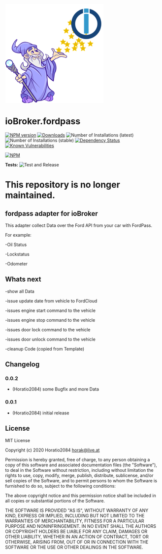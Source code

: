 ![Logo](admin/fordpass.png)
# ioBroker.fordpass

[![NPM version](http://img.shields.io/npm/v/iobroker.fordpass.svg)](https://www.npmjs.com/package/iobroker.fordpass)
[![Downloads](https://img.shields.io/npm/dm/iobroker.fordpass.svg)](https://www.npmjs.com/package/iobroker.fordpass)
![Number of Installations (latest)](http://iobroker.live/badges/fordpass-installed.svg)
![Number of Installations (stable)](http://iobroker.live/badges/fordpass-stable.svg)
[![Dependency Status](https://img.shields.io/david/Horatio2084/iobroker.fordpass.svg)](https://david-dm.org/Horatio2084/iobroker.fordpass)
[![Known Vulnerabilities](https://snyk.io/test/github/Horatio2084/ioBroker.fordpass/badge.svg)](https://snyk.io/test/github/Horatio2084/ioBroker.fordpass)

[![NPM](https://nodei.co/npm/iobroker.fordpass.png?downloads=true)](https://nodei.co/npm/iobroker.fordpass/)

**Tests:** ![Test and Release](https://github.com/Horatio2084/ioBroker.fordpass/workflows/Test%20and%20Release/badge.svg)

# This repository is no longer maintained.

## fordpass adapter for ioBroker

This adapter collect Data over the Ford API from your car with FordPass.

For example:

-Oil Status

-Lockstatus

-Odometer


## Whats next
-show all Data

-issue update date from vehicle to FordCloud

-issues engine start command to the vehicle

-issues engine stop command to the vehicle

-issues door lock command to the vehicle

-issues door unlock command to the vehicle

-cleanup Code (copied from Template)



## Changelog

### 0.0.2
* (Horatio2084) some Bugfix and more Data
### 0.0.1
* (Horatio2084) initial release

## License
MIT License

Copyright (c) 2020 Horatio2084 <horak@live.at>

Permission is hereby granted, free of charge, to any person obtaining a copy
of this software and associated documentation files (the "Software"), to deal
in the Software without restriction, including without limitation the rights
to use, copy, modify, merge, publish, distribute, sublicense, and/or sell
copies of the Software, and to permit persons to whom the Software is
furnished to do so, subject to the following conditions:

The above copyright notice and this permission notice shall be included in all
copies or substantial portions of the Software.

THE SOFTWARE IS PROVIDED "AS IS", WITHOUT WARRANTY OF ANY KIND, EXPRESS OR
IMPLIED, INCLUDING BUT NOT LIMITED TO THE WARRANTIES OF MERCHANTABILITY,
FITNESS FOR A PARTICULAR PURPOSE AND NONINFRINGEMENT. IN NO EVENT SHALL THE
AUTHORS OR COPYRIGHT HOLDERS BE LIABLE FOR ANY CLAIM, DAMAGES OR OTHER
LIABILITY, WHETHER IN AN ACTION OF CONTRACT, TORT OR OTHERWISE, ARISING FROM,
OUT OF OR IN CONNECTION WITH THE SOFTWARE OR THE USE OR OTHER DEALINGS IN THE
SOFTWARE.
